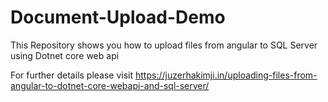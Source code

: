 # Document-Upload-Demo
This Repository shows you how to upload files from angular to SQL Server using Dotnet core web api

For further details please visit https://juzerhakimji.in/uploading-files-from-angular-to-dotnet-core-webapi-and-sql-server/
